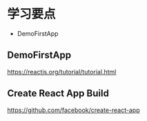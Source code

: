 # 学习要点

- DemoFirstApp

## DemoFirstApp
<https://reactjs.org/tutorial/tutorial.html>
## Create React App Build 
<https://github.com/facebook/create-react-app>
